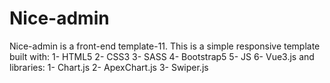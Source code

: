 # Nice-admin
Nice-admin is a front-end template-11. This is a simple responsive template built with:
1- HTML5
2- CSS3
3- SASS
4- Bootstrap5
5- JS
6- Vue3.js
and libraries:
1- Chart.js
2- ApexChart.js
3- Swiper.js
